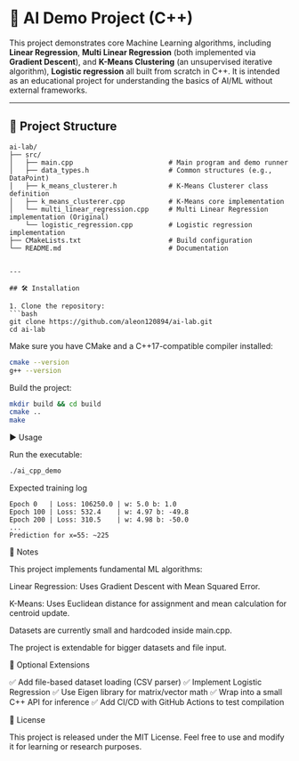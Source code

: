 # 🚀 AI Demo Project (C++)

This project demonstrates core Machine Learning algorithms, including **Linear Regression**, **Multi Linear Regression** (both implemented via **Gradient Descent**), and **K-Means Clustering** (an unsupervised iterative algorithm), **Logistic regression** all built from scratch in C++.
It is intended as an educational project for understanding the basics of AI/ML without external frameworks.

---

## 📂 Project Structure

```plaintext
ai-lab/
├── src/
│   ├── main.cpp                        # Main program and demo runner
│   ├── data_types.h                    # Common structures (e.g., DataPoint)
│   ├── k_means_clusterer.h             # K-Means Clusterer class definition
│   ├── k_means_clusterer.cpp           # K-Means core implementation
│   └── multi_linear_regression.cpp     # Multi Linear Regression implementation (Original)
    └── logistic_regression.cpp         # Logistic regression implementation
├── CMakeLists.txt                      # Build configuration
└── README.md                           # Documentation


---

## 🛠 Installation

1. Clone the repository:
```bash
git clone https://github.com/aleon120894/ai-lab.git
cd ai-lab
```

Make sure you have CMake and a C++17-compatible compiler installed:
```bash
cmake --version
g++ --version
```

Build the project:
```bash
mkdir build && cd build
cmake ..
make
```

▶️ Usage

Run the executable:
```bash
./ai_cpp_demo
```


Expected training log
```plaintext
Epoch 0   | Loss: 106250.0 | w: 5.0 b: 1.0
Epoch 100 | Loss: 532.4    | w: 4.97 b: -49.8
Epoch 200 | Loss: 310.5    | w: 4.98 b: -50.0
...
Prediction for x=55: ~225
```

📓 Notes

This project implements fundamental ML algorithms:

Linear Regression: Uses Gradient Descent with Mean Squared Error.

K-Means: Uses Euclidean distance for assignment and mean calculation for centroid update.

Datasets are currently small and hardcoded inside main.cpp.

The project is extendable for bigger datasets and file input.


🔮 Optional Extensions

✅ Add file-based dataset loading (CSV parser)
✅ Implement Logistic Regression
✅ Use Eigen library for matrix/vector math
✅ Wrap into a small C++ API for inference
✅ Add CI/CD with GitHub Actions to test compilation


📜 License

This project is released under the MIT License.
Feel free to use and modify it for learning or research purposes.